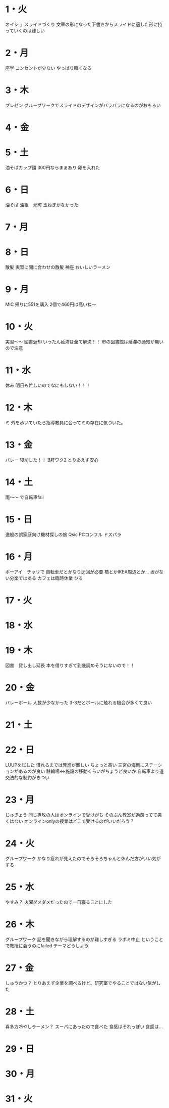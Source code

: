 # 1・火
オイショ
スライドづくり
	文章の形になった下書きからスライドに適した形に持っていくのは難しい
	
# 2・月
座学
	コンセントが少ない
	やっぱり眠くなる

# 3・木
プレゼン
	グループワークでスライドのデザインがバラバラになるのがおもろい
	


# 4・金



# 5・土
油そばカップ麺
300円ならまぁあり
卵を入れた
# 6・日
油そば
	油組　元町
	玉ねぎがなかった


# 7・月


# 8・日
散髪
	実習に間に合わせの散髪
神座
	おいしいラーメン
	
	

# 9・月
MIC
	帰りに551を購入
	2個で460円は高いね～

# 10・火
実習～～
図書返却
	いったん延滞は全て解決！！
	市の図書館は延滞の通知が無いので注意


# 11・水
休み
	明日も忙しいのでなにもしない！！！


# 12・木
ミ
	外を歩いていたら指導教員に会ってミの存在に気づいた。
# 13・金
バレー
	寝坊した！！
B肝ワク2
	とりあえず安心
# 14・土
雨～～
	で自転車fail
# 15・日
逸般の誤家庭向け機材探しの旅
	Qsic
	PCコンフル
	ドスパラ

# 16・月
ポーアイ　チャリで
	自転車だとかなり迂回が必要
	橋とかIKEA周辺とか...
	坂がない分楽ではある
	カフェは臨時休業
	ひる

# 17・火


# 18・水


# 19・木
図書　貸し出し延長
	本を借りすぎて到底読めそうにないので！！

# 20・金
バレーボール
	人数が少なかった
	3-3だとボールに触れる機会が多くて良い

# 21・土



# 22・日
LUUPを試した
	慣れるまでは発進が難しい
	ちょっと高い
	三宮の海側にステーションがあるのが良い
	駐輪場↔施設の移動くらいがちょうど良いか
	自転車より道交法的な制約がきつい

# 23・月
じゅぎょう
	同じ専攻の人はオンラインで受けがち
	そのぶん教室が過疎ってて悪くはない
	オンラインonlyの授業はどこで受けるのがいいだろう？
# 24・火
グループワーク
	かなり疲れが見えたのでそろそろちゃんと休んだ方がいい気がする

# 25・水
やすみ？
	火曜ダメダメだったので一日寝ることにした
# 26・木
グループワーク
	話を聞きながら理解するのが難しすぎる
ラボミ中止
	ということで教授に会うのにfailed
	テーマどうしよう
# 27・金
しゅうかつ？
	とりあえず企業を調べるけど、研究室でやることではない気がした

# 28・土
喜多方冷やしラーメン？
	スーパにあったので食べた
	食感はそれっぽい
		食感は...

# 29・日



# 30・月


# 31・火
